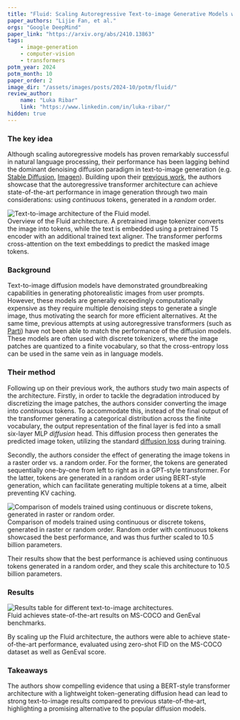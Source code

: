 ```yaml
---
title: "Fluid: Scaling Autoregressive Text-to-image Generative Models with Continuous Tokens"
paper_authors: "Lijie Fan, et al."
orgs: "Google DeepMind"
paper_link: "https://arxiv.org/abs/2410.13863"
tags:
    - image-generation
    - computer-vision
    - transformers
potm_year: 2024
potm_month: 10
paper_order: 2
image_dir: "/assets/images/posts/2024-10/potm/fluid/"
review_author:
    name: "Luka Ribar"
    link: "https://www.linkedin.com/in/luka-ribar/"
hidden: true
---
```


### The key idea

Although scaling autoregressive models has proven remarkably successful in natural language processing, their performance has been lagging behind the dominant denoising diffusion paradigm in text-to-image generation (e.g. [Stable Diffusion](https://arxiv.org/abs/2403.03206), [Imagen](https://arxiv.org/abs/2408.07009)). Building upon their [previous work](https://arxiv.org/abs/2406.11838), the authors showcase that the autoregressive transformer architecture can achieve state-of-the-art performance in image generation through two main considerations: using *continuous* tokens, generated in a *random* order.

<img src="{{ page.image_dir | append: 'fig1.png' | relative_url }}" class="constrained_img_large" alt="Text-to-image architecture of the Fluid model.">
<figcaption>Overview of the Fluid architecture. A pretrained image tokenizer converts the image into tokens, while the text is embedded using a pretrained T5 encoder with an additional trained text aligner. The transformer performs cross-attention on the text embeddings to predict the masked image tokens.</figcaption>

### Background

Text-to-image diffusion models have demonstrated groundbreaking capabilities in generating photorealistic images from user prompts. However, these models are generally exceedingly computationally expensive as they require multiple denoising steps to generate a single image, thus motivating the search for more efficient alternatives. At the same time, previous attempts at using autoregressive transformers (such as [Parti](https://arxiv.org/abs/2206.10789)) have not been able to match the performance of the diffusion models. These models are often used with discrete tokenizers, where the image patches are quantized to a finite vocabulary, so that the cross-entropy loss can be used in the same vein as in language models.

### Their method

Following up on their previous work, the authors study two main aspects of the architecture. Firstly, in order to tackle the degradation introduced by discretizing the image patches, the authors consider converting the image into *continuous* tokens. To accommodate this, instead of the final output of the transformer generating a categorical distribution across the finite vocabulary, the output representation of the final layer is fed into a small six-layer MLP *diffusion* head. This diffusion process then generates the predicted image token, utilizing the standard [diffusion loss](https://arxiv.org/abs/2006.11239) during training.

Secondly, the authors consider the effect of generating the image tokens in a raster order vs. a random order. For the former, the tokens are generated sequentially one-by-one from left to right as in a GPT-style transformer. For the latter, tokens are generated in a random order using BERT-style generation, which can facilitate generating multiple tokens at a time, albeit preventing KV caching. 

<img src="{{ page.image_dir | append: 'fig2.png' | relative_url }}" alt="Comparison of models trained using continuous or discrete tokens, generated in raster or random order.">
<figcaption>Comparison of models trained using continuous or discrete tokens, generated in raster or random order. Random order with continuous tokens showcased the best performance, and was thus further scaled to 10.5 billion parameters.</figcaption>

Their results show that the best performance is achieved using continuous tokens generated in a random order, and they scale this architecture to 10.5 billion parameters.

### Results

<img src="{{ page.image_dir | append: 'fig3.png' | relative_url }}" alt="Results table for different text-to-image architectures.">
<figcaption>Fluid achieves state-of-the-art results on MS-COCO and GenEval benchmarks.</figcaption>

By scaling up the Fluid architecture, the authors were able to achieve state-of-the-art performance, evaluated using zero-shot FID on the MS-COCO dataset as well as GenEval score.

### Takeaways

The authors show compelling evidence that using a BERT-style transformer architecture with a lightweight token-generating diffusion head can lead to strong text-to-image results compared to previous state-of-the-art, highlighting a promising alternative to the popular diffusion models.
